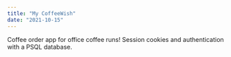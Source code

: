 ```yaml
---
title: "My CoffeeWish"
date: "2021-10-15"
---
```


Coffee order app for office coffee runs! Session cookies and authentication with a PSQL database.
